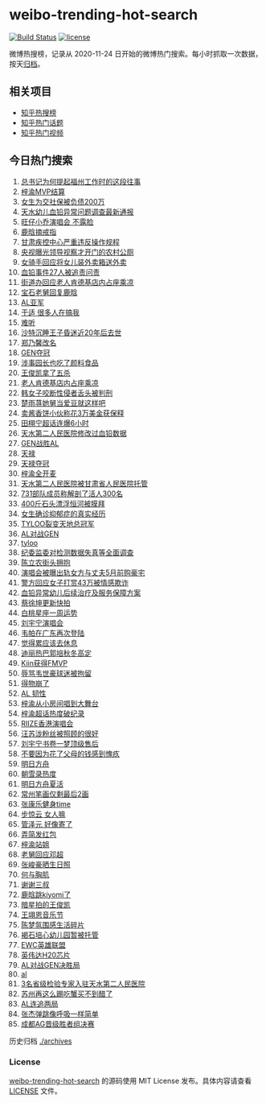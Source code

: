 # weibo-trending-hot-search

[![Build Status](https://github.com/justjavac/weibo-trending-hot-search/workflows/ci/badge.svg?branch=master)](https://github.com/justjavac/weibo-trending-hot-search/actions)
[![license](https://img.shields.io/github/license/justjavac/weibo-trending-hot-search)](https://github.com/justjavac/weibo-trending-hot-search/blob/master/LICENSE)

微博热搜榜，记录从 2020-11-24 日开始的微博热门搜索。每小时抓取一次数据，按天[归档](./archives)。

## 相关项目

- [知乎热搜榜](https://github.com/justjavac/zhihu-trending-top-search)
- [知乎热门话题](https://github.com/justjavac/zhihu-trending-hot-questions)
- [知乎热门视频](https://github.com/justjavac/zhihu-trending-hot-video)

## 今日热门搜索

<!-- BEGIN -->
<!-- 最后更新时间 Mon Jul 21 2025 05:38:22 GMT+0800 (China Standard Time) -->

1. [总书记为何提起福州工作时的这段往事](https://s.weibo.com//weibo?q=%23%E6%80%BB%E4%B9%A6%E8%AE%B0%E4%B8%BA%E4%BD%95%E6%8F%90%E8%B5%B7%E7%A6%8F%E5%B7%9E%E5%B7%A5%E4%BD%9C%E6%97%B6%E7%9A%84%E8%BF%99%E6%AE%B5%E5%BE%80%E4%BA%8B%23&Refer=new_time)
1. [梓渝MVP结算](https://s.weibo.com//weibo?q=%23%E6%A2%93%E6%B8%9DMVP%E7%BB%93%E7%AE%97%23&t=31&band_rank=16&Refer=top)
1. [女生为交社保被负债200万](https://s.weibo.com//weibo?q=%23%E5%A5%B3%E7%94%9F%E4%B8%BA%E4%BA%A4%E7%A4%BE%E4%BF%9D%E8%A2%AB%E8%B4%9F%E5%80%BA200%E4%B8%87%23&t=31&band_rank=28&Refer=top)
1. [天水幼儿血铅异常问题调查最新通报](https://s.weibo.com//weibo?q=%23%E5%A4%A9%E6%B0%B4%E5%B9%BC%E5%84%BF%E8%A1%80%E9%93%85%E5%BC%82%E5%B8%B8%E9%97%AE%E9%A2%98%E8%B0%83%E6%9F%A5%E6%9C%80%E6%96%B0%E9%80%9A%E6%8A%A5%23&t=31&band_rank=3&Refer=top)
1. [旺仔小乔演唱会 不露脸](https://s.weibo.com//weibo?q=%E6%97%BA%E4%BB%94%E5%B0%8F%E4%B9%94%E6%BC%94%E5%94%B1%E4%BC%9A%20%E4%B8%8D%E9%9C%B2%E8%84%B8&t=31&band_rank=13&Refer=top)
1. [鹿晗摘戒指](https://s.weibo.com//weibo?q=%23%E9%B9%BF%E6%99%97%E6%91%98%E6%88%92%E6%8C%87%23&t=31&band_rank=4&Refer=top)
1. [甘肃疾控中心严重违反操作规程](https://s.weibo.com//weibo?q=%23%E7%94%98%E8%82%83%E7%96%BE%E6%8E%A7%E4%B8%AD%E5%BF%83%E4%B8%A5%E9%87%8D%E8%BF%9D%E5%8F%8D%E6%93%8D%E4%BD%9C%E8%A7%84%E7%A8%8B%23&t=31&band_rank=9&Refer=top)
1. [央视曝光领导视察才开门的农村公厕](https://s.weibo.com//weibo?q=%23%E5%A4%AE%E8%A7%86%E6%9B%9D%E5%85%89%E9%A2%86%E5%AF%BC%E8%A7%86%E5%AF%9F%E6%89%8D%E5%BC%80%E9%97%A8%E7%9A%84%E5%86%9C%E6%9D%91%E5%85%AC%E5%8E%95%23&t=31&band_rank=14&Refer=top)
1. [女骑手回应将女儿装外卖箱送外卖](https://s.weibo.com//weibo?q=%23%E5%A5%B3%E9%AA%91%E6%89%8B%E5%9B%9E%E5%BA%94%E5%B0%86%E5%A5%B3%E5%84%BF%E8%A3%85%E5%A4%96%E5%8D%96%E7%AE%B1%E9%80%81%E5%A4%96%E5%8D%96%23&t=31&band_rank=10&Refer=top)
1. [血铅事件27人被追责问责](https://s.weibo.com//weibo?q=%23%E8%A1%80%E9%93%85%E4%BA%8B%E4%BB%B627%E4%BA%BA%E8%A2%AB%E8%BF%BD%E8%B4%A3%E9%97%AE%E8%B4%A3%23&t=31&band_rank=2&Refer=top)
1. [街道办回应老人肯德基店内占座乘凉](https://s.weibo.com//weibo?q=%23%E8%A1%97%E9%81%93%E5%8A%9E%E5%9B%9E%E5%BA%94%E8%80%81%E4%BA%BA%E8%82%AF%E5%BE%B7%E5%9F%BA%E5%BA%97%E5%86%85%E5%8D%A0%E5%BA%A7%E4%B9%98%E5%87%89%23&t=31&band_rank=48&Refer=top)
1. [宝石老舅回复鹿晗](https://s.weibo.com//weibo?q=%23%E5%AE%9D%E7%9F%B3%E8%80%81%E8%88%85%E5%9B%9E%E5%A4%8D%E9%B9%BF%E6%99%97%23&t=31&band_rank=27&Refer=top)
1. [AL亚军](https://s.weibo.com//weibo?q=AL%E4%BA%9A%E5%86%9B&t=31&band_rank=1&Refer=top)
1. [于适 很多人在搞我](https://s.weibo.com//weibo?q=%E4%BA%8E%E9%80%82%20%E5%BE%88%E5%A4%9A%E4%BA%BA%E5%9C%A8%E6%90%9E%E6%88%91&t=31&band_rank=7&Refer=top)
1. [难听](https://s.weibo.com//weibo?q=%E9%9A%BE%E5%90%AC&t=31&band_rank=11&Refer=top)
1. [沙特沉睡王子昏迷近20年后去世](https://s.weibo.com//weibo?q=%23%E6%B2%99%E7%89%B9%E6%B2%89%E7%9D%A1%E7%8E%8B%E5%AD%90%E6%98%8F%E8%BF%B7%E8%BF%9120%E5%B9%B4%E5%90%8E%E5%8E%BB%E4%B8%96%23&t=31&band_rank=24&Refer=top)
1. [郑乃馨改名](https://s.weibo.com//weibo?q=%23%E9%83%91%E4%B9%83%E9%A6%A8%E6%94%B9%E5%90%8D%23&t=31&band_rank=12&Refer=top)
1. [GEN夺冠](https://s.weibo.com//weibo?q=GEN%E5%A4%BA%E5%86%A0&t=31&band_rank=39&Refer=top)
1. [涉事园长也吃了颜料食品](https://s.weibo.com//weibo?q=%23%E6%B6%89%E4%BA%8B%E5%9B%AD%E9%95%BF%E4%B9%9F%E5%90%83%E4%BA%86%E9%A2%9C%E6%96%99%E9%A3%9F%E5%93%81%23&t=31&band_rank=38&Refer=top)
1. [王俊凯拿了五杀](https://s.weibo.com//weibo?q=%23%E7%8E%8B%E4%BF%8A%E5%87%AF%E6%8B%BF%E4%BA%86%E4%BA%94%E6%9D%80%23&t=31&band_rank=27&Refer=top)
1. [老人肯德基店内占座乘凉](https://s.weibo.com//weibo?q=%23%E8%80%81%E4%BA%BA%E8%82%AF%E5%BE%B7%E5%9F%BA%E5%BA%97%E5%86%85%E5%8D%A0%E5%BA%A7%E4%B9%98%E5%87%89%23&t=31&band_rank=29&Refer=top)
1. [韩女子咬断性侵者舌头被判刑](https://s.weibo.com//weibo?q=%23%E9%9F%A9%E5%A5%B3%E5%AD%90%E5%92%AC%E6%96%AD%E6%80%A7%E4%BE%B5%E8%80%85%E8%88%8C%E5%A4%B4%E8%A2%AB%E5%88%A4%E5%88%91%23&t=31&band_rank=22&Refer=top)
1. [楚雨荨她舅当爱豆就这样吧](https://s.weibo.com//weibo?q=%E6%A5%9A%E9%9B%A8%E8%8D%A8%E5%A5%B9%E8%88%85%E5%BD%93%E7%88%B1%E8%B1%86%E5%B0%B1%E8%BF%99%E6%A0%B7%E5%90%A7&t=31&band_rank=50&Refer=top)
1. [卖酱香饼小伙称花3万美金获保释](https://s.weibo.com//weibo?q=%23%E5%8D%96%E9%85%B1%E9%A6%99%E9%A5%BC%E5%B0%8F%E4%BC%99%E7%A7%B0%E8%8A%B13%E4%B8%87%E7%BE%8E%E9%87%91%E8%8E%B7%E4%BF%9D%E9%87%8A%23&t=31&band_rank=35&Refer=top)
1. [田栩宁超话连爆6小时](https://s.weibo.com//weibo?q=%23%E7%94%B0%E6%A0%A9%E5%AE%81%E8%B6%85%E8%AF%9D%E8%BF%9E%E7%88%866%E5%B0%8F%E6%97%B6%23&t=31&band_rank=8&Refer=top)
1. [天水第二人民医院修改过血铅数据](https://s.weibo.com//weibo?q=%23%E5%A4%A9%E6%B0%B4%E7%AC%AC%E4%BA%8C%E4%BA%BA%E6%B0%91%E5%8C%BB%E9%99%A2%E4%BF%AE%E6%94%B9%E8%BF%87%E8%A1%80%E9%93%85%E6%95%B0%E6%8D%AE%23&t=31&band_rank=15&Refer=top)
1. [GEN战胜AL](https://s.weibo.com//weibo?q=GEN%E6%88%98%E8%83%9CAL&t=31&band_rank=20&Refer=top)
1. [天禄](https://s.weibo.com//weibo?q=%E5%A4%A9%E7%A6%84&t=31&band_rank=1&Refer=top)
1. [天禄夺冠](https://s.weibo.com//weibo?q=%E5%A4%A9%E7%A6%84%E5%A4%BA%E5%86%A0&t=31&band_rank=7&Refer=top)
1. [梓渝全开麦](https://s.weibo.com//weibo?q=%23%E6%A2%93%E6%B8%9D%E5%85%A8%E5%BC%80%E9%BA%A6%23&t=31&band_rank=5&Refer=top)
1. [天水第二人民医院被甘肃省人民医院托管](https://s.weibo.com//weibo?q=%23%E5%A4%A9%E6%B0%B4%E7%AC%AC%E4%BA%8C%E4%BA%BA%E6%B0%91%E5%8C%BB%E9%99%A2%E8%A2%AB%E7%94%98%E8%82%83%E7%9C%81%E4%BA%BA%E6%B0%91%E5%8C%BB%E9%99%A2%E6%89%98%E7%AE%A1%23&t=31&band_rank=16&Refer=top)
1. [731部队成员称解剖了活人300名](https://s.weibo.com//weibo?q=%23731%E9%83%A8%E9%98%9F%E6%88%90%E5%91%98%E7%A7%B0%E8%A7%A3%E5%89%96%E4%BA%86%E6%B4%BB%E4%BA%BA300%E5%90%8D%23&t=31&band_rank=25&Refer=top)
1. [400斤石头漂浮恒河被膜拜](https://s.weibo.com//weibo?q=%23400%E6%96%A4%E7%9F%B3%E5%A4%B4%E6%BC%82%E6%B5%AE%E6%81%92%E6%B2%B3%E8%A2%AB%E8%86%9C%E6%8B%9C%23&t=31&band_rank=45&Refer=top)
1. [女生确诊抑郁症的真实经历](https://s.weibo.com//weibo?q=%E5%A5%B3%E7%94%9F%E7%A1%AE%E8%AF%8A%E6%8A%91%E9%83%81%E7%97%87%E7%9A%84%E7%9C%9F%E5%AE%9E%E7%BB%8F%E5%8E%86&t=31&band_rank=42&Refer=top)
1. [TYLOO裂变天地总冠军](https://s.weibo.com//weibo?q=%23TYLOO%E8%A3%82%E5%8F%98%E5%A4%A9%E5%9C%B0%E6%80%BB%E5%86%A0%E5%86%9B%23&t=31&band_rank=25&Refer=top)
1. [AL对战GEN](https://s.weibo.com//weibo?q=%23AL%E5%AF%B9%E6%88%98GEN%23&t=31&band_rank=1&Refer=top)
1. [tyloo](https://s.weibo.com//weibo?q=tyloo&t=31&band_rank=12&Refer=top)
1. [纪委监委对检测数据失真等全面调查](https://s.weibo.com//weibo?q=%23%E7%BA%AA%E5%A7%94%E7%9B%91%E5%A7%94%E5%AF%B9%E6%A3%80%E6%B5%8B%E6%95%B0%E6%8D%AE%E5%A4%B1%E7%9C%9F%E7%AD%89%E5%85%A8%E9%9D%A2%E8%B0%83%E6%9F%A5%23&t=31&band_rank=26&Refer=top)
1. [陈立农街头拥抱](https://s.weibo.com//weibo?q=%23%E9%99%88%E7%AB%8B%E5%86%9C%E8%A1%97%E5%A4%B4%E6%8B%A5%E6%8A%B1%23&t=31&band_rank=17&Refer=top)
1. [演唱会被曝出轨女方与丈夫5月前购豪宅](https://s.weibo.com//weibo?q=%23%E6%BC%94%E5%94%B1%E4%BC%9A%E8%A2%AB%E6%9B%9D%E5%87%BA%E8%BD%A8%E5%A5%B3%E6%96%B9%E4%B8%8E%E4%B8%88%E5%A4%AB5%E6%9C%88%E5%89%8D%E8%B4%AD%E8%B1%AA%E5%AE%85%23&t=31&band_rank=18&Refer=top)
1. [警方回应女子打赏43万被情感欺诈](https://s.weibo.com//weibo?q=%23%E8%AD%A6%E6%96%B9%E5%9B%9E%E5%BA%94%E5%A5%B3%E5%AD%90%E6%89%93%E8%B5%8F43%E4%B8%87%E8%A2%AB%E6%83%85%E6%84%9F%E6%AC%BA%E8%AF%88%23&t=31&band_rank=39&Refer=top)
1. [血铅异常幼儿后续治疗及服务保障方案](https://s.weibo.com//weibo?q=%23%E8%A1%80%E9%93%85%E5%BC%82%E5%B8%B8%E5%B9%BC%E5%84%BF%E5%90%8E%E7%BB%AD%E6%B2%BB%E7%96%97%E5%8F%8A%E6%9C%8D%E5%8A%A1%E4%BF%9D%E9%9A%9C%E6%96%B9%E6%A1%88%23&t=31&band_rank=6&Refer=top)
1. [蔡徐坤更新快拍](https://s.weibo.com//weibo?q=%E8%94%A1%E5%BE%90%E5%9D%A4%E6%9B%B4%E6%96%B0%E5%BF%AB%E6%8B%8D&t=31&band_rank=37&Refer=top)
1. [白桃星座一周运势](https://s.weibo.com//weibo?q=%E7%99%BD%E6%A1%83%E6%98%9F%E5%BA%A7%E4%B8%80%E5%91%A8%E8%BF%90%E5%8A%BF&t=31&band_rank=33&Refer=top)
1. [刘宇宁演唱会](https://s.weibo.com//weibo?q=%23%E5%88%98%E5%AE%87%E5%AE%81%E6%BC%94%E5%94%B1%E4%BC%9A%23&t=31&band_rank=34&Refer=top)
1. [韦帕在广东再次登陆](https://s.weibo.com//weibo?q=%23%E9%9F%A6%E5%B8%95%E5%9C%A8%E5%B9%BF%E4%B8%9C%E5%86%8D%E6%AC%A1%E7%99%BB%E9%99%86%23&t=31&band_rank=48&Refer=top)
1. [觉得累应该去休息](https://s.weibo.com//weibo?q=%E8%A7%89%E5%BE%97%E7%B4%AF%E5%BA%94%E8%AF%A5%E5%8E%BB%E4%BC%91%E6%81%AF&t=31&band_rank=46&Refer=top)
1. [迪丽热巴郭培秋冬高定](https://s.weibo.com//weibo?q=%23%E8%BF%AA%E4%B8%BD%E7%83%AD%E5%B7%B4%E9%83%AD%E5%9F%B9%E7%A7%8B%E5%86%AC%E9%AB%98%E5%AE%9A%23&t=31&band_rank=32&Refer=top)
1. [Kiin获得FMVP](https://s.weibo.com//weibo?q=Kiin%E8%8E%B7%E5%BE%97FMVP&t=31&band_rank=10&Refer=top)
1. [辱骂韦世豪球迷被拘留](https://s.weibo.com//weibo?q=%23%E8%BE%B1%E9%AA%82%E9%9F%A6%E4%B8%96%E8%B1%AA%E7%90%83%E8%BF%B7%E8%A2%AB%E6%8B%98%E7%95%99%23&t=31&band_rank=44&Refer=top)
1. [得物崩了](https://s.weibo.com//weibo?q=%E5%BE%97%E7%89%A9%E5%B4%A9%E4%BA%86&t=31&band_rank=48&Refer=top)
1. [AL 韧性](https://s.weibo.com//weibo?q=AL%20%E9%9F%A7%E6%80%A7&t=31&band_rank=41&Refer=top)
1. [梓渝从小房间唱到大舞台](https://s.weibo.com//weibo?q=%E6%A2%93%E6%B8%9D%E4%BB%8E%E5%B0%8F%E6%88%BF%E9%97%B4%E5%94%B1%E5%88%B0%E5%A4%A7%E8%88%9E%E5%8F%B0&t=31&band_rank=28&Refer=top)
1. [梓渝超话热度破纪录](https://s.weibo.com//weibo?q=%23%E6%A2%93%E6%B8%9D%E8%B6%85%E8%AF%9D%E7%83%AD%E5%BA%A6%E7%A0%B4%E7%BA%AA%E5%BD%95%23&t=31&band_rank=37&Refer=top)
1. [RIIZE香港演唱会](https://s.weibo.com//weibo?q=RIIZE%E9%A6%99%E6%B8%AF%E6%BC%94%E5%94%B1%E4%BC%9A&t=31&band_rank=49&Refer=top)
1. [汪苏泷粉丝被照顾的很好](https://s.weibo.com//weibo?q=%23%E6%B1%AA%E8%8B%8F%E6%B3%B7%E7%B2%89%E4%B8%9D%E8%A2%AB%E7%85%A7%E9%A1%BE%E7%9A%84%E5%BE%88%E5%A5%BD%23&t=31&band_rank=23&Refer=top)
1. [刘宇宁书卷一梦顶级售后](https://s.weibo.com//weibo?q=%23%E5%88%98%E5%AE%87%E5%AE%81%E4%B9%A6%E5%8D%B7%E4%B8%80%E6%A2%A6%E9%A1%B6%E7%BA%A7%E5%94%AE%E5%90%8E%23&t=31&band_rank=31&Refer=top)
1. [不要因为花了父母的钱感到愧疚](https://s.weibo.com//weibo?q=%E4%B8%8D%E8%A6%81%E5%9B%A0%E4%B8%BA%E8%8A%B1%E4%BA%86%E7%88%B6%E6%AF%8D%E7%9A%84%E9%92%B1%E6%84%9F%E5%88%B0%E6%84%A7%E7%96%9A&t=31&band_rank=50&Refer=top)
1. [明日方舟](https://s.weibo.com//weibo?q=%E6%98%8E%E6%97%A5%E6%96%B9%E8%88%9F&t=31&band_rank=50&Refer=top)
1. [朝雪录热度](https://s.weibo.com//weibo?q=%23%E6%9C%9D%E9%9B%AA%E5%BD%95%E7%83%AD%E5%BA%A6%23&t=31&band_rank=30&Refer=top)
1. [明日方舟夏活](https://s.weibo.com//weibo?q=%E6%98%8E%E6%97%A5%E6%96%B9%E8%88%9F%E5%A4%8F%E6%B4%BB&t=31&band_rank=50&Refer=top)
1. [常州笔画仅剩最后2画](https://s.weibo.com//weibo?q=%23%E5%B8%B8%E5%B7%9E%E7%AC%94%E7%94%BB%E4%BB%85%E5%89%A9%E6%9C%80%E5%90%8E2%E7%94%BB%23&t=31&band_rank=50&Refer=top)
1. [张康乐健身time](https://s.weibo.com//weibo?q=%23%E5%BC%A0%E5%BA%B7%E4%B9%90%E5%81%A5%E8%BA%ABtime%23&t=31&band_rank=44&Refer=top)
1. [步惊云 女人嘛](https://s.weibo.com//weibo?q=%E6%AD%A5%E6%83%8A%E4%BA%91%20%E5%A5%B3%E4%BA%BA%E5%98%9B&t=31&band_rank=34&Refer=top)
1. [管泽元 好像寄了](https://s.weibo.com//weibo?q=%E7%AE%A1%E6%B3%BD%E5%85%83%20%E5%A5%BD%E5%83%8F%E5%AF%84%E4%BA%86&t=31&band_rank=10&Refer=top)
1. [弄简发红包](https://s.weibo.com//weibo?q=%23%E5%BC%84%E7%AE%80%E5%8F%91%E7%BA%A2%E5%8C%85%23&t=31&band_rank=47&Refer=top)
1. [梓渝站姐](https://s.weibo.com//weibo?q=%E6%A2%93%E6%B8%9D%E7%AB%99%E5%A7%90&t=31&band_rank=23&Refer=top)
1. [老舅回应邓超](https://s.weibo.com//weibo?q=%23%E8%80%81%E8%88%85%E5%9B%9E%E5%BA%94%E9%82%93%E8%B6%85%23&t=31&band_rank=45&Refer=top)
1. [张峻豪晒生日照](https://s.weibo.com//weibo?q=%E5%BC%A0%E5%B3%BB%E8%B1%AA%E6%99%92%E7%94%9F%E6%97%A5%E7%85%A7&t=31&band_rank=46&Refer=top)
1. [何与胸肌](https://s.weibo.com//weibo?q=%E4%BD%95%E4%B8%8E%E8%83%B8%E8%82%8C&t=31&band_rank=49&Refer=top)
1. [谢谢三叔](https://s.weibo.com//weibo?q=%E8%B0%A2%E8%B0%A2%E4%B8%89%E5%8F%94&t=31&band_rank=39&Refer=top)
1. [鹿晗跳kiyomi了](https://s.weibo.com//weibo?q=%23%E9%B9%BF%E6%99%97%E8%B7%B3kiyomi%E4%BA%86%23&t=31&band_rank=41&Refer=top)
1. [暗星拍的王俊凯](https://s.weibo.com//weibo?q=%E6%9A%97%E6%98%9F%E6%8B%8D%E7%9A%84%E7%8E%8B%E4%BF%8A%E5%87%AF&t=31&band_rank=45&Refer=top)
1. [王翊恩音乐节](https://s.weibo.com//weibo?q=%E7%8E%8B%E7%BF%8A%E6%81%A9%E9%9F%B3%E4%B9%90%E8%8A%82&t=31&band_rank=47&Refer=top)
1. [陈梦氛围感生活碎片](https://s.weibo.com//weibo?q=%E9%99%88%E6%A2%A6%E6%B0%9B%E5%9B%B4%E6%84%9F%E7%94%9F%E6%B4%BB%E7%A2%8E%E7%89%87&t=31&band_rank=48&Refer=top)
1. [褐石培心幼儿园暂被托管](https://s.weibo.com//weibo?q=%23%E8%A4%90%E7%9F%B3%E5%9F%B9%E5%BF%83%E5%B9%BC%E5%84%BF%E5%9B%AD%E6%9A%82%E8%A2%AB%E6%89%98%E7%AE%A1%23&t=31&band_rank=20&Refer=top)
1. [EWC英雄联盟](https://s.weibo.com//weibo?q=EWC%E8%8B%B1%E9%9B%84%E8%81%94%E7%9B%9F&t=31&band_rank=42&Refer=top)
1. [英伟达H20芯片](https://s.weibo.com//weibo?q=%E8%8B%B1%E4%BC%9F%E8%BE%BEH20%E8%8A%AF%E7%89%87&t=31&band_rank=49&Refer=top)
1. [AL对战GEN决胜局](https://s.weibo.com//weibo?q=%23AL%E5%AF%B9%E6%88%98GEN%E5%86%B3%E8%83%9C%E5%B1%80%23&t=31&band_rank=19&Refer=top)
1. [al](https://s.weibo.com//weibo?q=al&t=31&band_rank=21&Refer=top)
1. [3名省级检验专家入驻天水第二人民医院](https://s.weibo.com//weibo?q=%233%E5%90%8D%E7%9C%81%E7%BA%A7%E6%A3%80%E9%AA%8C%E4%B8%93%E5%AE%B6%E5%85%A5%E9%A9%BB%E5%A4%A9%E6%B0%B4%E7%AC%AC%E4%BA%8C%E4%BA%BA%E6%B0%91%E5%8C%BB%E9%99%A2%23&t=31&band_rank=36&Refer=top)
1. [苏州再这么踢吃蟹买不到醋了](https://s.weibo.com//weibo?q=%23%E8%8B%8F%E5%B7%9E%E5%86%8D%E8%BF%99%E4%B9%88%E8%B8%A2%E5%90%83%E8%9F%B9%E4%B9%B0%E4%B8%8D%E5%88%B0%E9%86%8B%E4%BA%86%23&t=31&band_rank=40&Refer=top)
1. [AL连追两局](https://s.weibo.com//weibo?q=%23AL%E8%BF%9E%E8%BF%BD%E4%B8%A4%E5%B1%80%23&t=31&band_rank=43&Refer=top)
1. [张杰弹跳像呼吸一样简单](https://s.weibo.com//weibo?q=%23%E5%BC%A0%E6%9D%B0%E5%BC%B9%E8%B7%B3%E5%83%8F%E5%91%BC%E5%90%B8%E4%B8%80%E6%A0%B7%E7%AE%80%E5%8D%95%23&t=31&band_rank=44&Refer=top)
1. [成都AG晋级胜者组决赛](https://s.weibo.com//weibo?q=%23%E6%88%90%E9%83%BDAG%E6%99%8B%E7%BA%A7%E8%83%9C%E8%80%85%E7%BB%84%E5%86%B3%E8%B5%9B%23&t=31&band_rank=46&Refer=top)

<!-- END -->

历史归档 [./archives](./archives)

### License

[weibo-trending-hot-search](https://github.com/justjavac/weibo-trending-hot-search) 的源码使用 MIT License
发布。具体内容请查看 [LICENSE](./LICENSE) 文件。
